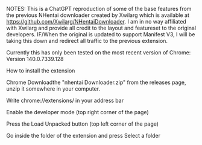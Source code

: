 NOTES: 
This is a ChatGPT reproduction of some of the base features from the previous NHentai downloader created by Xwilarg which is available at https://github.com/Xwilarg/NHentaiDownloader. I am in no way affiliated with Xwilarg and provide all credit to the layout and featureset to the original developers. IF/When the original is updated to support Manifest V3, I will be taking this down and redirect all traffic to the previous extension. 

Currently this has only been tested on the most recent version of Chrome: Version 140.0.7339.128


How to install the extension

Chrome
Downloadthe  "nhentai Downloader.zip" from the releases page, unzip it somewhere in your computer.

Write chrome://extensions/ in your address bar

Enable the developer mode (top right corner of the page)

Press the Load Unpacked button (top left corner of the page)

Go inside the folder of the extension and press Select a folder
